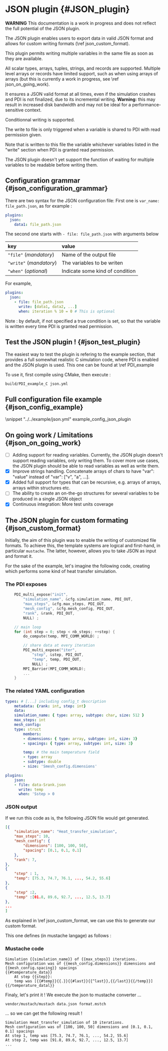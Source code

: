 # JSON plugin {#JSON_plugin}

**WARNING** This documentation is a work in progress and does not 
reflect the full potential of the JSON plugin.

The JSON plugin enables users to export data in valid JSON format and allows for custom writing formats (\ref json_custom_format).

This plugin permits writing multiple variables in the same file as soon as they are available.

All scalar types, arrays, tuples, strings, and records are supported.
Multiple level arrays or records have limited support, such as when using arrays of arrays (but this is currently a work in progress, see \ref json_on_going_work).

It ensures a JSON valid format at all times, even if the simulation crashes and PDI is not finalized, due to its incremental writing. **Warning:** this may result in increased disk bandwidth and may not be ideal for a performance-sensitive context. 
<!-- You might then want to consider using the `xxxxx` option to use the open file once behavior, instead of rewriting at each call. This would cause invalid JSON if simulation crashes or PDI's finalization is not called. But then you are using JSON anyways ... -->

Conditionnal writing is supported.

The write to file is only triggered when a variable is shared to PDI with read permission given.

Note that is written to this file the variable whichever variables listed in the "write" section when PDI is granted read permission.

The JSON plugin doesn't yet support the function of waiting for multiple variables to be readable before writing them.

## Configuration grammar {#json_configuration_grammar}

There are two syntax for the JSON configuration file:
First one is `var_name: file_path.json`, as for example :

```yaml
plugins:
  json:
    data1: file_path.json 
```

The second one starts with `- file: file_path.json` with arguments below

|key|value|
|:--|:----|
|`"file"` (*mandatory*)| Name of the output file|
|`"write"` (*mandatory*)| The variables to be writen|
|`"when"` (*optional*)| Indicate some kind of condition|

For example,

```yaml
plugins:
  json:
    - file: file_path.json
      write: [data1, data2, ...]
      when: iteration % 10 = 0 # This is optional
```

Note : by default, if not specified a true condition is set, so that the variable is written every time PDI is granted read permission.

## Test the JSON plugin ! {#json_test_plugin}

The easiest way to test the plugin is refering to the example section, that provides a full somewhat realistic C simulation code, where PDI is enabled and the JSON plugin is used. This one can be found at \ref PDI_example

To use it, first compile using CMake, then execute : 
```bash
build/PDI_example_C json.yml
```

<!-- ### Example output -->

## Full configuration file example {#json_config_example}

\snippet "../../example/json.yml" example_config_json_plugin

## On going work / Limitations {#json_on_going_work}

- [ ] Adding support for reading variables. 
    Currently, the JSON plugin doesn't support reading variables, only writing them. To cover more use cases, the JSON plugin should be able to read variables as well as write them.
- [x] Improve strings handling. Concatenate arrays of chars to have "var": "value" instead of "var": ["v", "a", ...].
- [x] Added full support for types that can be recursive, e.g. arrays of arrays, arrays within structures etc. 
- [ ] The ability to create an on-the-go structures for several variables to be produced in a single JSON object
- [x] Continuous integration: More test units coverage

## The JSON plugin for custom formating {#json_custom_format}

Initially, the aim of this plugin was to enable the writing of customized file formats. To achieve this, the template systems are logical and first-hand, in particular `mustache`. The latter, however, allows you to take JSON as input and format it.

For the sake of the example, let's imagine the following code, creating which performs some kind of heat transfer simulation.

### The PDI exposes

<!-- \image html json_simulation_code_light.png width=800px -->

```C
    PDI_multi_expose("init",
        "simulation_name", &cfg.simulation_name, PDI_OUT,
        "max_steps", &cfg.max_steps, PDI_OUT,
        "mesh_config", &cfg.mesh_config, PDI_OUT,
        "rank", &rank, PDI_OUT,
        NULL) ;

    // main loop
    for (int step = 0; step < nb_steps; ++step) {
        do_compute(temp, MPI_COMM_WORLD) ;

        // share data at every iteration
        PDI_multi_expose("iter",
            "step", &step, PDI_OUT,
            "temp", temp, PDI_OUT,
            NULL) ;
        MPI_Barrier(MPI_COMM_WORLD);
        ...
    }
```

### The related YAML configuration
<!-- \image html simulation_yaml_light.png width=800px -->

```yaml
types: # [...] including config_t description
    metadata: {rank: int, step: int}
    data:
    simulation_name: { type: array, subtype: char, size: 512 }
    max_steps: int
    mesh_config:
    type: struct
        members:
        - dimensions: { type: array, subtype: int, size: 3}
        - spacings: { type: array, subtype: int, size: 3}

        temp: # the main temperature field
        - type: array
        - subtype: double
        - size: 'Smesh_config.dimensions'

plugins:
    json:
    - file: data-Srank.json
      write: temp
      when: 'Sstep > 0
```

### JSON output
If we run this code as is, the following JSON file would get generated.

<!-- \image html json_json_light.png width=800px -->

```json
[{
    "simulation_name": "Heat_transfer_simulation",
    "max_steps": 10,
    "mesh_config": {
        "dimensions": [100, 100, 50],
        "spacing": [0.1, 0.1, 0.1]
    },
    "rank": 7,
},
{
    "step" : 1,
    "temp": [75.3, 74.7, 76.1, ..., 54.2, 55.6]
},
{
    "step" :2,
    "temp" :[01.8, 89.6, 92.7, ..., 12.5, 13.7]
},
...
]
```

As explained in \ref json_custom_format, we can use this to generate our custom format.

This one defines (in mustache langage) as follows : 

### Mustache code
<!-- \image html json_mustache_light.png width=800px -->

```mstch
Simulation {{simulation_name}} of {{max_steps}} iterations.
Mesh configuration was of {{mesh_config.dimensions}} dimensions and {{mesh_config.spacing}} spacings
{{#temperature_data}}
    At step {{step}}:
    temp was [{{#temp}}{{.}}{{#last}}{{^last}},{{/last}}{{/temp}}]
{{/temperature_datal}}
```

Finaly, let's print it ! We execute the json to mustache converter ...

```bash
vendor/mustach/mustach data.json format.mstch
```

... so we can get the following result !

<!-- \image html json_mustache_output_light.png width=800px -->

```text
Simulation Heat_transfer_simulation of 10 iterations.
Mesh configuration was of [100, 100, 50] dimensions and [0.1, 0.1, 0.1] spacings
At step 1, temp was [75.3, 74.7, 76.1, ..., 54.2, 55.6]
At step 2, temp was [91.8, 89.6, 92.7, ..., 12.5, 13.7]
...
```